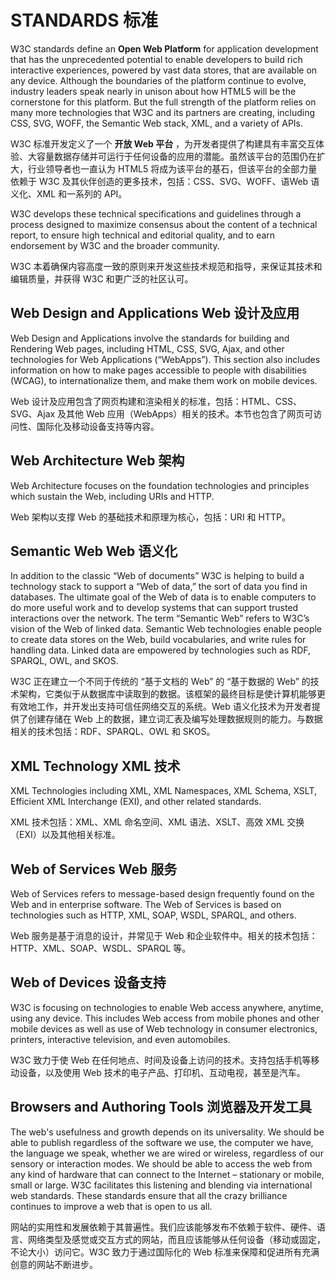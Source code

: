 STANDARDS 标准
========

W3C standards define an __Open Web Platform__ for application development that has the unprecedented potential to enable developers to build rich interactive experiences, powered by vast data stores, that are available on any device. Although the boundaries of the platform continue to evolve, industry leaders speak nearly in unison about how HTML5 will be the cornerstone for this platform. But the full strength of the platform relies on many more technologies that W3C and its partners are creating, including CSS, SVG, WOFF, the Semantic Web stack, XML, and a variety of APIs.

W3C 标准开发定义了一个 __开放 Web 平台__ ，为开发者提供了构建具有丰富交互体验、大容量数据存储并可运行于任何设备的应用的潜能。虽然该平台的范围仍在扩大，行业领导者也一直认为 HTML5 将成为该平台的基石，但该平台的全部力量依赖于 W3C 及其伙伴创造的更多技术，包括：CSS、SVG、WOFF、语Web 语义化、XML 和一系列的 API。

W3C develops these technical specifications and guidelines through a process designed to maximize consensus about the content of a technical report, to ensure high technical and editorial quality, and to earn endorsement by W3C and the broader community.

W3C 本着确保内容高度一致的原则来开发这些技术规范和指导，来保证其技术和编辑质量，并获得 W3C 和更广泛的社区认可。

Web Design and Applications Web 设计及应用
---------------------------

Web Design and Applications involve the standards for building and Rendering Web pages, including HTML, CSS, SVG, Ajax, and other technologies for Web Applications (“WebApps”). This section also includes information on how to make pages accessible to people with disabilities (WCAG), to internationalize them, and make them work on mobile devices.

Web 设计及应用包含了网页构建和渲染相关的标准，包括：HTML、CSS、SVG、Ajax 及其他 Web 应用（WebApps）相关的技术。本节也包含了网页可访问性、国际化及移动设备支持等内容。

Web Architecture Web 架构
----------------

Web Architecture focuses on the foundation technologies and principles which sustain the Web, including URIs and HTTP.

Web 架构以支撑 Web 的基础技术和原理为核心，包括：URI 和 HTTP。

Semantic Web Web 语义化
------------

In addition to the classic “Web of documents” W3C is helping to build a technology stack to support a “Web of data,” the sort of data you find in databases. The ultimate goal of the Web of data is to enable computers to do more useful work and to develop systems that can support trusted interactions over the network. The term “Semantic Web” refers to W3C’s vision of the Web of linked data. Semantic Web technologies enable people to create data stores on the Web, build vocabularies, and write rules for handling data. Linked data are empowered by technologies such as RDF, SPARQL, OWL, and SKOS.

W3C 正在建立一个不同于传统的 “基于文档的 Web” 的 “基于数据的 Web” 的技术架构，它类似于从数据库中读取到的数据。该框架的最终目标是使计算机能够更有效地工作，并开发出支持可信任网络交互的系统。Web 语义化技术为开发者提供了创建存储在 Web 上的数据，建立词汇表及编写处理数据规则的能力。与数据相关的技术包括：RDF、SPARQL、OWL 和 SKOS。

XML Technology XML 技术
--------------

XML Technologies including XML, XML Namespaces, XML Schema, XSLT, Efficient XML Interchange (EXI), and other related standards.

XML 技术包括：XML、XML 命名空间、XML 语法、XSLT、高效 XML 交换（EXI）以及其他相关标准。

Web of Services Web 服务
---------------

Web of Services refers to message-based design frequently found on the Web and in enterprise software. The Web of Services is based on technologies such as HTTP, XML, SOAP, WSDL, SPARQL, and others.

Web 服务是基于消息的设计，并常见于 Web 和企业软件中。相关的技术包括：HTTP、XML、SOAP、WSDL、SPARQL 等。

Web of Devices 设备支持
--------------

W3C is focusing on technologies to enable Web access anywhere, anytime, using any device. This includes Web access from mobile phones and other mobile devices as well as use of Web technology in consumer electronics, printers, interactive television, and even automobiles.

W3C 致力于使 Web 在任何地点、时间及设备上访问的技术。支持包括手机等移动设备，以及使用 Web 技术的电子产品、打印机、互动电视，甚至是汽车。

Browsers and Authoring Tools 浏览器及开发工具
----------------------------

The web's usefulness and growth depends on its universality. We should be able to publish regardless of the software we use, the computer we have, the language we speak, whether we are wired or wireless, regardless of our sensory or interaction modes. We should be able to access the web from any kind of hardware that can connect to the Internet – stationary or mobile, small or large. W3C facilitates this listening and blending via international web standards. These standards ensure that all the crazy brilliance continues to improve a web that is open to us all.

网站的实用性和发展依赖于其普遍性。我们应该能够发布不依赖于软件、硬件、语言、网络类型及感觉或交互方式的网站，而且应该能够从任何设备（移动或固定，不论大小）访问它。W3C 致力于通过国际化的 Web 标准来保障和促进所有充满创意的网站不断进步。